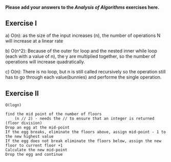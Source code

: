 #### Please add your answers to the ***Analysis of  Algorithms*** exercises here.

## Exercise I

a)  O(n): as the size of the input increases (n), the number of operations N will increase at a linear rate


b)  O(n^2): Because of the outer for loop and the nested inner while loop (each with a value of n), the y are multiplied together, so the number of operations will increase quadratically.


c)  O(n): There is no loop, but n is still called recursively so the operation still has to go through each value(bunnies) and performe the single operation.

## Exercise II

    O(logn)

    find the mid point of the number of floors
        (n // 2) - needs the // to ensure that an integer is returned (floor division)
    Drop an egg at the mid-point
    If the egg breaks, eliminate the floors above, assign mid-point - 1 to the new highest value
    If the egg does not break eliminate the floors below, assign the new floor to current floor +1
    Calculate the new mid-point
    Drop the egg and continue
